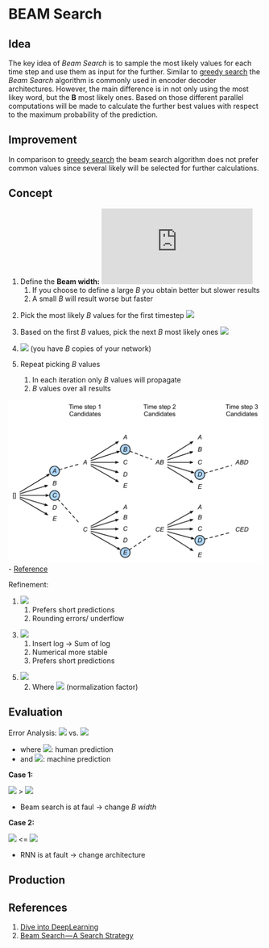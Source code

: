# BEAM Search

## Idea

The key idea of *Beam Search* is to sample the most likely values for each time step and use them as input for the further.
Similar to [greedy search](../greedy-search/greedy-search.md) the *Beam Search* algorithm is commonly used in encoder decoder architectures.
However, the main difference is in not only using the most likey word, but the **B** most likely ones.
Based on those different parallel computations will be made to calculate the further best values with respect to the maximum probability of the prediction.

## Improvement

In comparison to [greedy search](../greedy-search/greedy-search.md) the beam search algorithm does not prefer common values since several likely will be selected for further calculations.

## Concept

1. Define the **Beam width:** ![](https://latex.codecogs.com/svg.latex?B=3)
   1. If you choose to define a large *B* you obtain better but slower results
   2. A small *B* will result worse but faster

<!-- Pick the most likely *B* values for the first timestep $\hat{y}^{<1>}$ -->
2. Pick the most likely *B* values for the first timestep ![](https://latex.codecogs.com/svg.latex?P(\hat{y}^{<1>}|x))

<!-- 3. Based on the first *B* values, pick the next *B* most likely ones $P(\hat{y}^{<2>}|x,\hat{y}^{<1>})$ -->
3. Based on the first *B* values, pick the next *B* most likely ones ![](https://latex.codecogs.com/svg.latex?P(\hat{y}^{<2>}|x,\hat{y}^{<1>}))
   
<!-- 4. $P(\hat{y}^{<1>}, \hat{y}^{<2>}|x) = P(\hat{y}^{<1>}|x)P(\hat{y}^{<2>}|x,\hat{y}^{<1>})$ (you have *B* copies of your network) -->
4. ![](https://latex.codecogs.com/svg.latex?P(\hat{y}^{<1>},\hat{y}^{<2>}|x)=P(\hat{y}^{<1>}|x)P(\hat{y}^{<2>}|x,\hat{y}^{<1>})$) (you have *B* copies of your network)

5. Repeat picking *B* values
   1. In each iteration only *B* values will propagate
   2. *B* values over all results

![BeamSearch](beam_search.svg) - [Reference](https://d2l.ai/chapter_recurrent-neural-networks/beam-search.html)

Refinement:

<!-- 1. $argmax_y=\prod^{T_y}_{t=1}{P(y^{<t>}|x,y^{<1>},...,y^{<t-1>})}$  -->
1. ![](https://latex.codecogs.com/svg.latex?argmax_y=\prod^{T_y}_{t=1}{P(y^{<t>}|x,y^{<1>},...,y^{<t-1>})})
   1. Prefers short predictions
   2. Rounding errors/ underflow
<!-- 2. $argmax_y=\sum^{T_y}_{t=1}{logP(y^{<t>}|x,y^{<1>},...,y^{<t-1>})}$  -->
3. ![](https://latex.codecogs.com/svg.latex?argmax_y=\sum^{T_y}_{t=1}{logP(y^{<t>}|x,y^{<1>},...,y^{<t-1>})})
   1. Insert log -> Sum of log
   2. Numerical more stable
   3. Prefers short predictions
<!-- 4. $\frac{1}{T^\alpha_y}\sum^{T_y}_{t=1}{logP(y^{<t>}|x,y^{<1>},...,y^{<t-1>})}$  -->
5. ![](https://latex.codecogs.com/svg.latex?\frac{1}{T^\alpha_y}\sum^{T_y}_{t=1}{logP(y^{<t>}|x,y^{<1>},...,y^{<t-1>})})
   <!-- 1. Where $\alpha=0.7$ (Normalisation factor) -->
   2. Where ![](https://latex.codecogs.com/svg.latex?\alpha=0.7) (normalization factor)

## Evaluation

<!-- Error Analysis: $P(y^{*}|x) vs. P(\hat{y}|x)$ -->
Error Analysis: ![](https://latex.codecogs.com/svg.latex?P(y^{*}|x)) vs. ![](https://latex.codecogs.com/svg.latex?P(\hat{y}|x))

* where ![](https://latex.codecogs.com/svg.latex?y^{*}): human prediction
* and ![](https://latex.codecogs.com/svg.latex?\hat{y}): machine prediction

**Case 1:**

![](https://latex.codecogs.com/svg.latex?P(y^{*}|x)) > ![](https://latex.codecogs.com/svg.latex?P(\hat{y}|x))

* Beam search is at faul -> change *B width*

**Case 2:**

![](https://latex.codecogs.com/svg.latex?P(y^{*}|x)) <= ![](https://latex.codecogs.com/svg.latex?P(\hat{y}|x))

* RNN is at fault -> change architecture

## Production

## References

1. [Dive into DeepLearning](https://d2l.ai/chapter_recurrent-neural-networks/beam-search.html)
2. [Beam Search — A Search Strategy](https://hackernoon.com/beam-search-a-search-strategy-5d92fb7817f)
